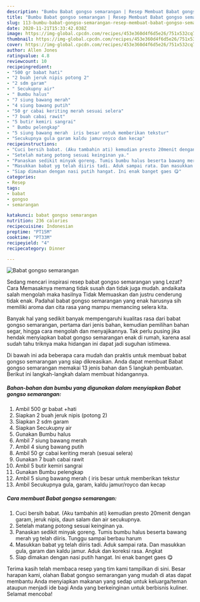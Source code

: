 ```yaml
---
description: "Bumbu Babat gongso semarangan | Resep Membuat Babat gongso semarangan Yang Lezat"
title: "Bumbu Babat gongso semarangan | Resep Membuat Babat gongso semarangan Yang Lezat"
slug: 113-bumbu-babat-gongso-semarangan-resep-membuat-babat-gongso-semarangan-yang-lezat
date: 2020-11-21T15:33:42.038Z
image: https://img-global.cpcdn.com/recipes/453e360d4f6d5e26/751x532cq70/babat-gongso-semarangan-foto-resep-utama.jpg
thumbnail: https://img-global.cpcdn.com/recipes/453e360d4f6d5e26/751x532cq70/babat-gongso-semarangan-foto-resep-utama.jpg
cover: https://img-global.cpcdn.com/recipes/453e360d4f6d5e26/751x532cq70/babat-gongso-semarangan-foto-resep-utama.jpg
author: Allen Jones
ratingvalue: 4.8
reviewcount: 10
recipeingredient:
- "500 gr babat hati"
- "2 buah jeruk nipis potong 2"
- "2 sdm garam"
- " Secukupny air"
- " Bumbu halus"
- "7 siung bawang merah"
- "4 siung bawang putih"
- "50 gr cabai keriting merah sesuai selera"
- "7 buah cabai rawit"
- "5 butir kemiri sangrai"
- " Bumbu pelengkap"
- "5 siung bawang merah  iris besar untuk memberikan tekstur"
- "Secukupnya gula garam kaldu jamurroyco dan kecap"
recipeinstructions:
- "Cuci bersih babat. (Aku tambahin ati) kemudian presto 20menit dengan garam, jeruk nipis, daun salam dan air secukupnya."
- "Setelah matang potong sesuai keinginan ya."
- "Panaskan sedikit minyak goreng. Tumis bumbu halus beserta bawang merah yg telah diiris. Tunggu sampai berbau harum"
- "Masukkan babat yg telah diiris tadi. Aduk sampai rata. Dan masukkan gula, garam dan kaldu jamur. Aduk dan koreksi rasa. Angkat"
- "Siap dimakan dengan nasi putih hangat. Ini enak banget gaes 😋"
categories:
- Resep
tags:
- babat
- gongso
- semarangan

katakunci: babat gongso semarangan 
nutrition: 236 calories
recipecuisine: Indonesian
preptime: "PT15M"
cooktime: "PT33M"
recipeyield: "4"
recipecategory: Dinner

---
```



![Babat gongso semarangan](https://img-global.cpcdn.com/recipes/453e360d4f6d5e26/751x532cq70/babat-gongso-semarangan-foto-resep-utama.jpg)

Sedang mencari inspirasi resep babat gongso semarangan yang Lezat? Cara Memasaknya memang tidak susah dan tidak juga mudah. andaikata salah mengolah maka hasilnya Tidak Memuaskan dan justru cenderung tidak enak. Padahal babat gongso semarangan yang enak harusnya sih memiliki aroma dan cita rasa yang mampu memancing selera kita.

Banyak hal yang sedikit banyak mempengaruhi kualitas rasa dari babat gongso semarangan, pertama dari jenis bahan, kemudian pemilihan bahan segar, hingga cara mengolah dan menyajikannya. Tak perlu pusing jika hendak menyiapkan babat gongso semarangan enak di rumah, karena asal sudah tahu triknya maka hidangan ini dapat jadi suguhan istimewa.




Di bawah ini ada beberapa cara mudah dan praktis untuk membuat babat gongso semarangan yang siap dikreasikan. Anda dapat membuat Babat gongso semarangan memakai 13 jenis bahan dan 5 langkah pembuatan. Berikut ini langkah-langkah dalam membuat hidangannya.

<!--inarticleads1-->

##### Bahan-bahan dan bumbu yang digunakan dalam menyiapkan Babat gongso semarangan:

1. Ambil 500 gr babat +hati
1. Siapkan 2 buah jeruk nipis (potong 2)
1. Siapkan 2 sdm garam
1. Siapkan  Secukupny air
1. Gunakan  Bumbu halus
1. Ambil 7 siung bawang merah
1. Ambil 4 siung bawang putih
1. Ambil 50 gr cabai keriting merah (sesuai selera)
1. Gunakan 7 buah cabai rawit
1. Ambil 5 butir kemiri sangrai
1. Gunakan  Bumbu pelengkap
1. Ambil 5 siung bawang merah ( iris besar untuk memberikan tekstur
1. Ambil Secukupnya gula, garam, kaldu jamur/royco dan kecap




<!--inarticleads2-->

##### Cara membuat Babat gongso semarangan:

1. Cuci bersih babat. (Aku tambahin ati) kemudian presto 20menit dengan garam, jeruk nipis, daun salam dan air secukupnya.
1. Setelah matang potong sesuai keinginan ya.
1. Panaskan sedikit minyak goreng. Tumis bumbu halus beserta bawang merah yg telah diiris. Tunggu sampai berbau harum
1. Masukkan babat yg telah diiris tadi. Aduk sampai rata. Dan masukkan gula, garam dan kaldu jamur. Aduk dan koreksi rasa. Angkat
1. Siap dimakan dengan nasi putih hangat. Ini enak banget gaes 😋




Terima kasih telah membaca resep yang tim kami tampilkan di sini. Besar harapan kami, olahan Babat gongso semarangan yang mudah di atas dapat membantu Anda menyiapkan makanan yang sedap untuk keluarga/teman ataupun menjadi ide bagi Anda yang berkeinginan untuk berbisnis kuliner. Selamat mencoba!
